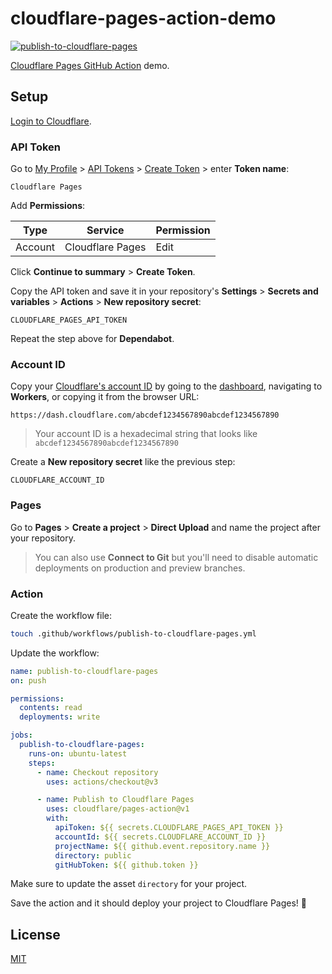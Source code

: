 # cloudflare-pages-action-demo

[![publish-to-cloudflare-pages](https://github.com/remarkablemark/cloudflare-pages-action-demo/actions/workflows/publish-to-cloudflare-pages.yml/badge.svg)](https://github.com/remarkablemark/cloudflare-pages-action-demo/actions/workflows/publish-to-cloudflare-pages.yml)

[Cloudflare Pages GitHub Action](https://github.com/cloudflare/pages-action) demo.

## Setup

[Login to Cloudflare](https://www.cloudflare.com/).

### API Token

Go to [My Profile](https://dash.cloudflare.com/profile) > [API Tokens](https://dash.cloudflare.com/profile/api-tokens) > [Create Token](https://developers.cloudflare.com/fundamentals/api/get-started/create-token/) > enter **Token name**:

```
Cloudflare Pages
```

Add **Permissions**:

| Type | Service | Permission |
| --- | --- | --- |
| Account | Cloudflare Pages | Edit |

Click **Continue to summary** > **Create Token**.

Copy the API token and save it in your repository's **Settings** > **Secrets and variables** > **Actions** > **New repository secret**:

```
CLOUDFLARE_PAGES_API_TOKEN
```

Repeat the step above for **Dependabot**.

### Account ID

Copy your [Cloudflare's account ID](https://developers.cloudflare.com/fundamentals/get-started/basic-tasks/find-account-and-zone-ids/) by going to the [dashboard](https://dash.cloudflare.com/), navigating to **Workers**, or copying it from the browser URL:

```
https://dash.cloudflare.com/abcdef1234567890abcdef1234567890
```

> Your account ID is a hexadecimal string that looks like `abcdef1234567890abcdef1234567890`

Create a **New repository secret** like the previous step:

```
CLOUDFLARE_ACCOUNT_ID
```

### Pages

Go to **Pages** > **Create a project** > **Direct Upload** and name the project after your repository.

> You can also use **Connect to Git** but you'll need to disable automatic deployments on production and preview branches.

### Action

Create the workflow file:

```sh
touch .github/workflows/publish-to-cloudflare-pages.yml
```

Update the workflow:

```yaml
name: publish-to-cloudflare-pages
on: push

permissions:
  contents: read
  deployments: write

jobs:
  publish-to-cloudflare-pages:
    runs-on: ubuntu-latest
    steps:
      - name: Checkout repository
        uses: actions/checkout@v3

      - name: Publish to Cloudflare Pages
        uses: cloudflare/pages-action@v1
        with:
          apiToken: ${{ secrets.CLOUDFLARE_PAGES_API_TOKEN }}
          accountId: ${{ secrets.CLOUDFLARE_ACCOUNT_ID }}
          projectName: ${{ github.event.repository.name }}
          directory: public
          gitHubToken: ${{ github.token }}
```

Make sure to update the asset `directory` for your project.

Save the action and it should deploy your project to Cloudflare Pages! :rocket:

## License

[MIT](LICENSE)
